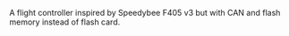 A flight controller inspired by Speedybee F405 v3 but with CAN and flash memory instead of flash card.
